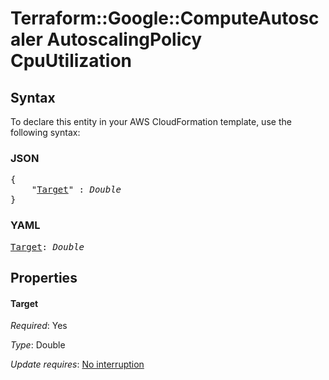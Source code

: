 # Terraform::Google::ComputeAutoscaler AutoscalingPolicy CpuUtilization

## Syntax

To declare this entity in your AWS CloudFormation template, use the following syntax:

### JSON

<pre>
{
    "<a href="#target" title="Target">Target</a>" : <i>Double</i>
}
</pre>

### YAML

<pre>
<a href="#target" title="Target">Target</a>: <i>Double</i>
</pre>

## Properties

#### Target

_Required_: Yes

_Type_: Double

_Update requires_: [No interruption](https://docs.aws.amazon.com/AWSCloudFormation/latest/UserGuide/using-cfn-updating-stacks-update-behaviors.html#update-no-interrupt)

